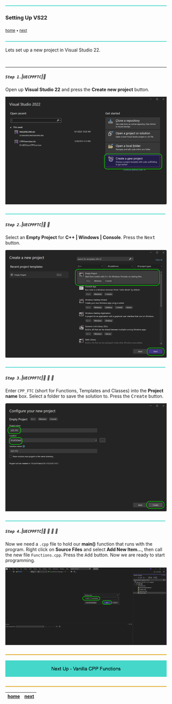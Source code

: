 ![](../images/line3.png)

### Setting Up VS22

<sub>[home](../README.md#user-content-ue5-cpp-functions--templates--classes) • [next](../)</sub>

![](../images/line3.png)

Lets set up a new project in Visual Studio 22.

<br>

---

##### `Step 1.`\|`UECPPFTC`|:small_blue_diamond:

Open up **Visual Studio 22** and press the **Create new project** button.

![create new vs22 project](images/newProject.png)

![](../images/line2.png)

##### `Step 2.`\|`UECPPFTC`|:small_blue_diamond: :small_blue_diamond: 

Select an **Empty Project** for **C++ | Windows | Console**.  Press the <kbd>Next</kbd> button.

![create an empty c++ project](images/emptycppproj.png)

![](../images/line2.png)

##### `Step 3.`\|`UECPPFTC`|:small_blue_diamond: :small_blue_diamond: :small_blue_diamond:

Enter `CPP_FTC` (short for Functions, Templates and Classes) into the **Project name** box.  Select a folder to save the solution to.  Press the <kbd>Create</kbd> button.

![name project CPP_FTC then press create](images/configureProject.png)

![](../images/line2.png)

##### `Step 4.`\|`UECPPFTC`|:small_blue_diamond: :small_blue_diamond: :small_blue_diamond: :small_blue_diamond:

Now we need a `.cpp` file to hold our **main()** function that runs with the program.  Right click on **Source Files** and select **Add New Item...**, then call the new file `Functions.cpp`.  Press the <kbd>Add</kbd> button.  Now we are ready to start programming.

![add Functions.cpp file](images/addNewCPPFile.png)

![](../images/line.png)

<!-- <img src="https://via.placeholder.com/1000x100/45D7CA/000000/?text=Next Up - Vanilla CPP Functions"> -->

![next up - ](images/banner.png)

![](../images/line.png)

| [home](../README.md#user-content-ue5-cpp-functions--templates--classes) | [next](../)|
|---|---| 
